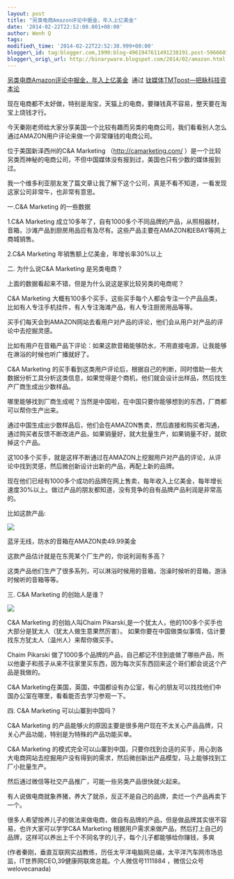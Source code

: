 ```yaml
--- 
layout: post 
title: "另类电商Amazon评论中掘金，年入上亿美金" 
date: '2014-02-22T22:52:00.001+08:00' 
author: Wenh Q
tags:
modified\_time: '2014-02-22T22:52:38.999+08:00' 
blogger\_id: tag:blogger.com,1999:blog-4961947611491238191.post-5966601564380284162
blogger\_orig\_url: http://binaryware.blogspot.com/2014/02/amazon.html
---
```

[另类电商Amazon评论中掘金，年入上亿美金](http://www.tmtpost.com/94627.html)  通过
[钛媒体TMTpost—把脉科技资本论](http://www.tmtpost.com/)





现在电商都不太好做，特别是淘宝，天猫上的电商，要赚钱真不容易，整天要在淘宝上烧钱才行。



今天秦刚老师给大家分享美国一个比较有趣而另类的电商公司，我们看看别人怎么通过AMAZON用户评论来做一个非常赚钱的电商公司。



位于美国新泽西州的C&A Marketing （http://camarketing.com/
）是一个比较另类而神秘的电商公司，不但中国媒体没有报到过，美国也只有少数的媒体报到过。



我一个维多利亚朋友发了篇文章让我了解下这个公司，真是不看不知道，一看发现这家公司非常牛，也非常有意思。







一.C&A Marketing 的一些数据



1.C&A Marketing
成立10多年了，自有1000多个不同品牌的产品，从照相器材，音箱，沙滩产品到厨房用品应有及尽有。这些产品主要在AMAZON和EBAY等网上商城销售。



2.C&A Marketing 年销售额上亿美金，年增长率30%以上







二. 为什么说C&A Marketing 是另类电商？



上面的数据看起来不错，但是为什么说这是家比较另类的电商呢？



C&A Marketing
大概有100多个买手，这些买手每个人都会专注一个产品品类，比如有人专注手机挂件，有人专注海滩产品，有人专注厨房用品等等。



买手们每天会到AMAZON网站去看用户对产品的评论，他们会从用户对产品的评论中去挖掘灵感。



比如有用户在音箱产品下评论：如果这款音箱能够防水，不用直接电源，让我能够在淋浴的时候也听广播就好了。



C&A Marketing
的买手看到这类用户评论后，根据自己的判断，同时借助一些大数据分析工具分析这类信息，如果觉得是个商机，他们就会设计出样品，然后找生产厂商生成出少数样品。



哪里能够找到厂商生成呢？当然是中国啦，在中国只要你能够想到的东西，厂商都可以帮你生产出来。



通过中国生成出少数样品后，他们会在AMAZON售卖，然后直接和购买者沟通，通过购买者反馈不断改进产品，如果销量好，就大批量生产，如果销量不好，就砍掉这个产品。



这100多个买手，就是这样不断通过在AMAZON上挖掘用户对产品的评论，从评论中找到灵感，然后微创新设计出新的产品，再配上新的品牌。



现在他们已经有1000多个成功的品牌在网上售卖，每年收入上亿美金，每年增长速度30%以上。做过产品的朋友都知道，没有竞争的自有品牌产品利润是非常高的。







比如这款产品:



![](https://images-blogger-opensocial.googleusercontent.com/gadgets/proxy?url=http%3A%2F%2Fwww.tmtpost.com%2Fwp-content%2Fuploads%2F2014%2F02%2F139295536773.jpg&container=blogger&gadget=a&rewriteMime=image%2F*)



蓝牙无线，防水的音箱在AMAZON卖49.99美金



这款产品估计就是在东莞某个厂生产的，你说利润有多高？



这类产品他们生产了很多系列，可以淋浴时候用的音箱，泡澡时候听的音箱，游泳时候听的音箱等等。







三. C&A Marketing 的创始人是谁？



![](https://images-blogger-opensocial.googleusercontent.com/gadgets/proxy?url=http%3A%2F%2Fwww.tmtpost.com%2Fwp-content%2Fuploads%2F2014%2F02%2F139295526946.jpg&container=blogger&gadget=a&rewriteMime=image%2F*)



C&A Marketing 的创始人叫Chaim
Pikarski,是一个犹太人，他的100多个买手也大部分是犹太人（犹太人做生意果然厉害）。
如果你要在中国做类似事情，估计要找东方犹太人（温州人）来帮你做买手。



Chaim Pikarski
做了1000多个品牌的产品，自己都记不住到底做了哪些产品，所以他妻子和孩子从来不往家里买东西，因为每次买东西回来这个哥们都会说这个产品是我做的。



C&A
Marketing在美国，英国，中国都设有办公室，有心的朋友可以找找他们中国办公室在哪里，看看能否去学习参观一下。







四. C&A Marketing 可以山寨到中国吗？



C&A Marketing
的产品能够火的原因主要是很多用户现在不太关心产品品牌，只关心产品功能，特别是为特殊的产品功能买单。



C&A Marketing
的模式完全可以山寨到中国，只要你找到合适的买手，用心到各大电商网站去挖掘用户没有得到的需求，然后微创新出产品模型，马上能够找到工厂小批量生产。



然后通过微信等社交产品推广，可能一些另类产品很快就火起来。







有人说做电商就象养猪，养大了就杀，反正不是自己的品牌，卖烂一个产品再卖下一个。



很多人希望按养儿子的做法来做电商，做自有品牌的产品，但是做品牌其实很不容易，也许大家可以学学C&A
Marketing
根据用户需求来做产品，然后打上自己的品牌，这样可以养出上千个不同名字的儿子，每个儿子都能够给你赚钱，多爽







(作者秦刚，垂直互联网实战教练，历任太平洋电脑网总编，太平洋汽车网市场总监，IT世界网CEO,39健康网联席总裁。个人微信号1111884
，微信公众号 welovecanada)
